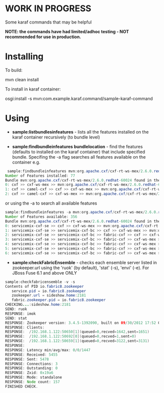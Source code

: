 WORK IN PROGRESS
================

Some karaf commands that may be helpful

**NOTE: the commands have had limited/adhoc testing - NOT recommended for use in production.**

Installing
==========

To build:

mvn clean install

To install in karaf container:

osgi:install -s mvn:com.example.karaf.command/sample-karaf-command


Using
=====

- **sample:listbundlesinfeatures** - lists all the features installed on the karaf container recursively (to bundle level)

- **sample:findbundleinfeatures bundlelocation** - find the features (defaults to installed on the karaf container) that include specified bundle. Specifing the -a flag searches all features available on the container e.g. 

```java
 sample:findbundleinfeatures mvn:org.apache.cxf/cxf-rt-ws-mex/2.6.0.redhat-60024
Number of Features installed: 77
Bundle mvn:org.apache.cxf/cxf-rt-ws-mex/2.6.0.redhat-60024 found in the following features:
0: cxf >> cxf-ws-mex >> mvn:org.apache.cxf/cxf-rt-ws-mex/2.6.0.redhat-60024
1: cxf >> camel-cxf >> cxf >> cxf-ws-mex >> mvn:org.apache.cxf/cxf-rt-ws-mex/2.6.0.redhat-60024
2: cxf >> camel-cxf >> cxf-ws-mex >> mvn:org.apache.cxf/cxf-rt-ws-mex/2.6.0.redhat-60024
```

or using the -a  to search all available features

```java
sample:findbundleinfeatures -a mvn:org.apache.cxf/cxf-rt-ws-mex/2.6.0.redhat-60024
Number of Features available: 356
Bundle mvn:org.apache.cxf/cxf-rt-ws-mex/2.6.0.redhat-60024 found in the following features:
0: servicemix-cxf-se >> cxf >> cxf-ws-mex >> mvn:org.apache.cxf/cxf-rt-ws-mex/2.6.0.redhat-60024
1: servicemix-cxf-se >> servicemix-cxf-bc >> cxf >> cxf-ws-mex >> mvn:org.apache.cxf/cxf-rt-ws-mex/2.6.0.redhat-60024
2: servicemix-cxf-se >> servicemix-cxf-bc >> fabric-cxf >> cxf >> cxf-ws-mex >> mvn:org.apache.cxf/cxf-rt-ws-mex/2.6.0.redhat-60024
3: servicemix-cxf-se >> servicemix-cxf-bc >> fabric-cxf >> cxf-ws-mex >> mvn:org.apache.cxf/cxf-rt-ws-mex/2.6.0.redhat-60024
4: servicemix-cxf-se >> servicemix-cxf-bc >> fabric-cxf >> cxf-ws-mex >> cxf-nmr >> cxf >> cxf-ws-mex >> mvn:org.apache.cxf/cxf-rt-ws-mex/2.6.0.redhat-60024
5: servicemix-cxf-se >> servicemix-cxf-bc >> fabric-cxf >> cxf-ws-mex >> cxf-nmr >> camel-cxf >> cxf >> cxf-ws-mex >> mvn:org.apache.cxf/cxf-rt-ws-mex/2.6.0.redhat-60024
6: servicemix-cxf-se >> servicemix-cxf-bc >> fabric-cxf >> cxf-ws-mex >> cxf-nmr >> camel-cxf >> cxf >> cxf-ws-mex >> mvn:org.apache.cxf/cxf-rt-ws-mex/2.6.0.redhat-60024
```



- **sample:checkFabricEnsemble** - checks each ensemble server listed in zookeeper.url using the 'ruok' (by default), 'stat' (-s), 'envi' (-e). For JBoss Fuse 6.1 and above ONLY

```java
sample:checkfabricensemble -v -s
Contents of PID io.fabric8.zookeeper
   service.pid = io.fabric8.zookeeper
   zookeeper.url = sideshow.home:2181
   fabric.zookeeper.pid = io.fabric8.zookeeper
CHECKING...:sideshow.home:2181
SEND: ruok
RESPONSE: imok
SEND: stat
RESPONSE: Zookeeper version: 3.4.5-1392090, built on 09/30/2012 17:52 GMT
RESPONSE: Clients:
RESPONSE:  /192.168.1.122:50650[1](queued=0,recved=1642,sent=1651)
RESPONSE:  /192.168.1.122:50692[0](queued=0,recved=1,sent=0)
RESPONSE:  /192.168.1.122:50659[1](queued=0,recved=3122,sent=3131)
RESPONSE:
RESPONSE: Latency min/avg/max: 0/0/1447
RESPONSE: Received: 5455
RESPONSE: Sent: 5478
RESPONSE: Connections: 3
RESPONSE: Outstanding: 0
RESPONSE: Zxid: 0x19a6
RESPONSE: Mode: standalone
RESPONSE: Node count: 157
FINISHED CHECK.
````


